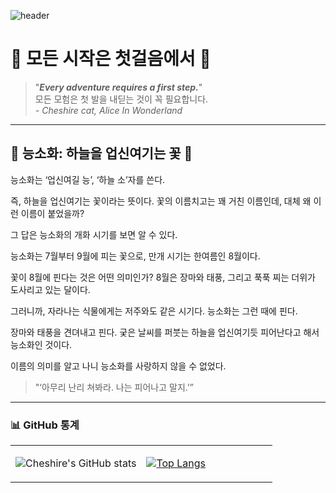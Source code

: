 ![header](https://capsule-render.vercel.app/api?type=Waving&color=5958dd&height=300&section=header&text=🐈‍⬛%20&fontSize=90)

# 🌿 모든 시작은 첫걸음에서 🌿

> "***Every adventure requires a first step.***"  
> 모든 모험은 첫 발을 내딛는 것이 꼭 필요합니다.  
> *- Cheshire cat, Alice In Wonderland*

---

## 🌺 능소화: 하늘을 업신여기는 꽃 🌺

능소화는 ‘업신여길 능’, ‘하늘 소’자를 쓴다. 

즉, 하늘을 업신여기는 꽃이라는 뜻이다. 꽃의 이름치고는 꽤 거친 이름인데, 대체 왜 이런 이름이 붙었을까?

그 답은 능소화의 개화 시기를 보면 알 수 있다. 

능소화는 7월부터 9월에 피는 꽃으로, 만개 시기는 한여름인 8월이다. 

꽃이 8월에 핀다는 것은 어떤 의미인가? 8월은 장마와 태풍, 그리고 푹푹 찌는 더위가 도사리고 있는 달이다.

그러니까, 자라나는 식물에게는 저주와도 같은 시기다. 능소화는 그런 때에 핀다. 

장마와 태풍을 견뎌내고 핀다. 궂은 날씨를 퍼붓는 하늘을 업신여기듯 피어난다고 해서 능소화인 것이다. 

이름의 의미를 알고 나니 능소화를 사랑하지 않을 수 없었다.

> "‘아무리 난리 쳐봐라. 나는 피어나고 말지.’”

---

### 📊 GitHub 통계 

<table>
<tr>
<td width="50%" valign="top">

![Cheshire's GitHub stats](https://github-readme-stats.vercel.app/api?username=cheshire0105&show_icons=true&theme=radical&line_height=27&height=195)

</td>
<td width="50%" valign="top">

[![Top Langs](https://github-readme-stats.vercel.app/api/top-langs/?username=cheshire0105&layout=compact&langs_count=10&card_width=445&height=195)](https://github.com/cheshire0105/github-readme-stats)

</td>
</tr>
</table>
